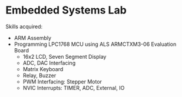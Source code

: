 # Embedded Systems Lab

Skills acquired:

-   ARM Assembly
-   Programming LPC1768 MCU using ALS ARMCTXM3-06 Evaluation Board
    -   16x2 LCD, Seven Segment Display
    -   ADC, DAC Interfacing
    -   Matrix Keyboard
    -   Relay, Buzzer
    -   PWM Interfacing: Stepper Motor
    -   NVIC Interrupts: TIMER, ADC, External, IO
